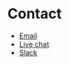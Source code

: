 # Contact

* [Email](mailto:support@quiltdata.io)
* [Live chat](https://quiltdata.com)
* [Slack](https://slack.quiltdata.com)

